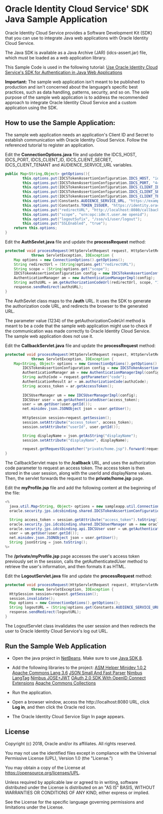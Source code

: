 # Oracle Identity Cloud Service' SDK Java Sample Application

Oracle Identity Cloud Service provides a Software Development Kit (SDK) that you can use to integrate Java web applications with Oracle Identity Cloud Service.

The Java SDK is available as a Java Archive (JAR) (idcs-assert.jar) file, which must be loaded as a web application library.

This Sample Code is used in the following tutorial: [Use Oracle Identity Cloud Service's SDK for Authentication in Java Web Applications]( https://apexapps.oracle.com/pls/apex/f?p=44785:112:0::::P112_CONTENT_ID:22663)

**Important:** The sample web application isn't meant to be published to production and isn't concerned about the language’s specific best practices, such as data handling, patterns, security, and so on. The sole purpose of the sample web application is to address the recommended approach to integrate Oracle Identity Cloud Service and a custom application using the SDK.

## How to use the Sample Application:

The sample web application needs an application's Client ID and Secret to establish communication with Oracle Identity Cloud Service.  Follow the referenced tutorial to register an application.

Edit the **ConnectionOptions.java** file and update the IDCS_HOST, IDCS_PORT, IDCS_CLIENT_ID, IDCS_CLIENT_SECRET,  IDCS_CLIENT_TENANT and AUDIENCE_SERVICE_URL variables.
```java
public Map<String,Object> getOptions(){
        this.options.put(IDCSTokenAssertionConfiguration.IDCS_HOST, "idcs.oracle.com");
        this.options.put(IDCSTokenAssertionConfiguration.IDCS_PORT, "443");
        this.options.put(IDCSTokenAssertionConfiguration.IDCS_CLIENT_ID, "1234567890");
        this.options.put(IDCSTokenAssertionConfiguration.IDCS_CLIENT_SECRET, "abcdefghij");
        this.options.put(IDCSTokenAssertionConfiguration.IDCS_CLIENT_TENANT, "example");
        this.options.put(Constants.AUDIENCE_SERVICE_URL, "https://example.idcs.oracle.com:443");
        this.options.put(Constants.TOKEN_ISSUER, "https://identity.oraclecloud.com");
        this.options.put("redirectURL", "http://localhost:8080/callback");
        this.options.put("scope", "urn:opc:idm:t.user.me openid");
        this.options.put("logoutSufix", "/sso/v1/user/logout");
        this.options.put("SSLEnabled", "true");
	return this.options;
}
```

Edit the **AuthSevlet.java** file and update the **processRequest** method:
```java
protected void processRequest(HttpServletRequest request, HttpServletResponse response)
            throws ServletException, IOException {   
    Map options = new ConnectionOptions().getOptions();
    String redirectUrl = (String)options.get("redirectURL");
    String scope = (String)options.get("scope");
    IDCSTokenAssertionConfiguration config = new IDCSTokenAssertionConfiguration(options);
    AuthenticationManager am = new AuthenticationManagerImpl(config);
    String authzURL = am.getAuthorizationCodeUrl(redirectUrl, scope, "1234", "code");
    response.sendRedirect(authzURL);
}
```
The AuthSevlet class maps to the **/auth** URL. It uses the SDK to generate the authorization code URL, and redirects the browser to the generated URL.

The parameter value (1234) of the getAuthorizationCodeUrl method is meant to be a code that the sample web application might use to check if the communication was made correctly to Oracle Identity Cloud Service. The sample web application does not use it.

Edit the **CallbackServlet.java** file and update the **processRequest** method:
```java
protected void processRequest(HttpServletRequest request, HttpServletResponse response)
            throws ServletException, IOException {
	Map<String, Object> options = new ConnectionOptions().getOptions();
        IDCSTokenAssertionConfiguration config = new IDCSTokenAssertionConfiguration(options);
        AuthenticationManager am = new AuthenticationManagerImpl(config); 
        String authzCode = request.getParameter("code");
        AuthenticationResult ar = am.authorizationCode(authzCode);
        String access_token = ar.getAccessToken();
        
        IDCSUserManager um = new IDCSUserManagerImpl(config);
        IDCSUser user = um.getAuthenticatedUser(access_token);
        user = um.getUser(user.getId());
        net.minidev.json.JSONObject json = user.getUser();
        
        HttpSession session=request.getSession();
        session.setAttribute("access_token", access_token);
        session.setAttribute("userId", user.getId());

        String displayName = json.getAsString("displayName");
        session.setAttribute("displayName", displayName);

        request.getRequestDispatcher("private/home.jsp").forward(request, response);
}
```
The CallbackServlet maps to the **/callback** URL, and uses the authorization code parameter to request an access token. The access token is then stored in the user session, along with the userId and displayName values. Then, the servlet forwards the request to the **private/home.jsp** page.

Edit the **myProfile.jsp** file and add the following content at the beginning of the file:
```java
<%
  java.util.Map<String, Object> options = new sampleapp.util.ConnectionOptions().getOptions();
  oracle.security.jps.idcsbinding.shared.IDCSTokenAssertionConfiguration configuration = new oracle.security.jps.idcsbinding.shared.IDCSTokenAssertionConfiguration(options);

  String access_token = session.getAttribute("access_token").toString();
  oracle.security.jps.idcsbinding.shared.IDCSUserManager um = new oracle.security.jps.idcsbinding.shared.IDCSUserManagerImpl(configuration);
  oracle.security.jps.idcsbinding.api.IDCSUser user = um.getAuthenticatedUser(access_token);
  user = um.getUser(user.getId());
  net.minidev.json.JSONObject json = user.getUser();
  String jsonString = json.toString();
%>
```
The **/private/myProfile.jsp** page accesses the user's access token previously set in the session, calls the getAuthenticatedUser method to retrieve the user's information, and then formats it as HTML.

Edit the **LogoutServlet.java** file and update the **processRequest** method:
```java
protected void processRequest(HttpServletRequest request, HttpServletResponse response)
            throws ServletException, IOException {
  HttpSession session=request.getSession();
  session.invalidate();
  Map options = new ConnectionOptions().getOptions();
  String logoutURL = (String)options.get(Constants.AUDIENCE_SERVICE_URL) +"/sso/v1/user/logout";
  response.sendRedirect(logoutURL);
}
```
The LogoutServlet class invalidates the user session and then redirects the user to Oracle Identity Cloud Service's log out URL.

## Run the Sample Web Application

- Open the java project in [NetBeans](https://netbeans.org/). Make sure to use [Java SDK 8](http://www.oracle.com/technetwork/pt/java/javase/downloads/jdk8-downloads-2133151.html). 

- Add the following libraries to the project:
    [ASM Helper Minidev 1.0.2](https://mvnrepository.com/artifact/net.minidev/asm)
    [Apache Commons Lang 3.6](https://mvnrepository.com/artifact/org.apache.commons/commons-lang3)
    [JSON Small And Fast Parser](https://mvnrepository.com/artifact/net.minidev/json-smart)
    [Nimbus LangTag](https://mvnrepository.com/artifact/com.nimbusds/lang-tag)
    [Nimbus JOSE+JWT](https://mvnrepository.com/artifact/com.nimbusds/nimbus-jose-jwt)
    [OAuth 2.0 SDK With OpenID Connect Extensions](https://mvnrepository.com/artifact/com.nimbusds/oauth2-oidc-sdk)
    [Apache Commons Collections](https://mvnrepository.com/artifact/org.apache.commons/commons-collections4)

- Run the application.
 
- Open a browser window, access the http://localhost:8080 URL, click **Log in**, and then click the Oracle red icon.

- The Oracle Identity Cloud Service Sign In page appears.

## License

Copyright (c) 2018, Oracle and/or its affiliates. All rights reserved.

You may not use the identified files except in compliance with the Universal Permissive License (UPL), Version 1.0 (the "License.")

You may obtain a copy of the License at https://opensource.org/licenses/UPL. 

Unless required by applicable law or agreed to in writing, software distributed under the License is distributed on an "AS IS" BASIS, WITHOUT WARRANTIES OR CONDITIONS OF ANY KIND, either express or implied.

See the License for the specific language governing permissions and limitations under the License.